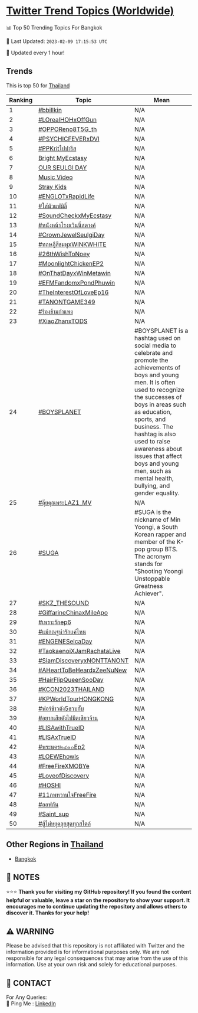 [Twitter Trend Topics (Worldwide)](https://github.com/ErcinDedeoglu/Twitter-Trend-Topics)
==========


📊 Top 50 Trending Topics For Bangkok

📆 Last Updated: `2023-02-09 17:15:53 UTC`

🔧 Updated every 1 hour!


## Trends

This is top 50 for [Thailand](</Thailand>)

| Ranking | Topic | Mean |
| ------- | ------------ | ------------ |
| 1 | [#bbillkin](http://twitter.com/search?q=%23bbillkin) | N/A |
| 2 | [#LOrealHOHxOffGun](http://twitter.com/search?q=%23LOrealHOHxOffGun) | N/A |
| 3 | [#OPPOReno8T5G_th](http://twitter.com/search?q=%23OPPOReno8T5G_th) | N/A |
| 4 | [#PSYCHICFEVERxDVI](http://twitter.com/search?q=%23PSYCHICFEVERxDVI) | N/A |
| 5 | [#PPKritไปปารีส](http://twitter.com/search?q=%23PPKrit%e0%b9%84%e0%b8%9b%e0%b8%9b%e0%b8%b2%e0%b8%a3%e0%b8%b5%e0%b8%aa) | N/A |
| 6 | [Bright MyEcstasy](http://twitter.com/search?q=Bright+MyEcstasy) | N/A |
| 7 | [OUR SEULGI DAY](http://twitter.com/search?q=OUR+SEULGI+DAY) | N/A |
| 8 | [Music Video](http://twitter.com/search?q=Music+Video) | N/A |
| 9 | [Stray Kids](http://twitter.com/search?q=Stray+Kids) | N/A |
| 10 | [#ENGLOTxRapidLife](http://twitter.com/search?q=%23ENGLOTxRapidLife) | N/A |
| 11 | [#ใส่นัวแฟมิลี่](http://twitter.com/search?q=%23%e0%b9%83%e0%b8%aa%e0%b9%88%e0%b8%99%e0%b8%b1%e0%b8%a7%e0%b9%81%e0%b8%9f%e0%b8%a1%e0%b8%b4%e0%b8%a5%e0%b8%b5%e0%b9%88) | N/A |
| 12 | [#SoundCheckxMyEcstasy](http://twitter.com/search?q=%23SoundCheckxMyEcstasy) | N/A |
| 13 | [#หนังหน้าโรงxวินนี่สตางค์](http://twitter.com/search?q=%23%e0%b8%ab%e0%b8%99%e0%b8%b1%e0%b8%87%e0%b8%ab%e0%b8%99%e0%b9%89%e0%b8%b2%e0%b9%82%e0%b8%a3%e0%b8%87x%e0%b8%a7%e0%b8%b4%e0%b8%99%e0%b8%99%e0%b8%b5%e0%b9%88%e0%b8%aa%e0%b8%95%e0%b8%b2%e0%b8%87%e0%b8%84%e0%b9%8c) | N/A |
| 14 | [#CrownJewelSeulgiDay](http://twitter.com/search?q=%23CrownJewelSeulgiDay) | N/A |
| 15 | [#ทฤษฎีสีชมพูxWINKWHITE](http://twitter.com/search?q=%23%e0%b8%97%e0%b8%a4%e0%b8%a9%e0%b8%8e%e0%b8%b5%e0%b8%aa%e0%b8%b5%e0%b8%8a%e0%b8%a1%e0%b8%9e%e0%b8%b9xWINKWHITE) | N/A |
| 16 | [#26thWishToNoey](http://twitter.com/search?q=%2326thWishToNoey) | N/A |
| 17 | [#MoonlightChickenEP2](http://twitter.com/search?q=%23MoonlightChickenEP2) | N/A |
| 18 | [#OnThatDayxWinMetawin](http://twitter.com/search?q=%23OnThatDayxWinMetawin) | N/A |
| 19 | [#EFMFandomxPondPhuwin](http://twitter.com/search?q=%23EFMFandomxPondPhuwin) | N/A |
| 20 | [#TheInterestOfLoveEp16](http://twitter.com/search?q=%23TheInterestOfLoveEp16) | N/A |
| 21 | [#TANONTGAME349](http://twitter.com/search?q=%23TANONTGAME349) | N/A |
| 22 | [#ร้องข้ามกําแพง](http://twitter.com/search?q=%23%e0%b8%a3%e0%b9%89%e0%b8%ad%e0%b8%87%e0%b8%82%e0%b9%89%e0%b8%b2%e0%b8%a1%e0%b8%81%e0%b9%8d%e0%b8%b2%e0%b9%81%e0%b8%9e%e0%b8%87) | N/A |
| 23 | [#XiaoZhanxTODS](http://twitter.com/search?q=%23XiaoZhanxTODS) | N/A |
| 24 | [#BOYSPLANET](http://twitter.com/search?q=%23BOYSPLANET) | #BOYSPLANET is a hashtag used on social media to celebrate and promote the achievements of boys and young men. It is often used to recognize the successes of boys in areas such as education, sports, and business. The hashtag is also used to raise awareness about issues that affect boys and young men, such as mental health, bullying, and gender equality. |
| 25 | [#อุ๊ยคุณพระLAZ1_MV](http://twitter.com/search?q=%23%e0%b8%ad%e0%b8%b8%e0%b9%8a%e0%b8%a2%e0%b8%84%e0%b8%b8%e0%b8%93%e0%b8%9e%e0%b8%a3%e0%b8%b0LAZ1_MV) | N/A |
| 26 | [#SUGA](http://twitter.com/search?q=%23SUGA) | #SUGA is the nickname of Min Yoongi, a South Korean rapper and member of the K-pop group BTS. The acronym stands for "Shooting Yoongi Unstoppable Greatness Achiever". |
| 27 | [#SKZ_THESOUND](http://twitter.com/search?q=%23SKZ_THESOUND) | N/A |
| 28 | [#GiffarineChinaxMileApo](http://twitter.com/search?q=%23GiffarineChinaxMileApo) | N/A |
| 29 | [#เพราะรักep6](http://twitter.com/search?q=%23%e0%b9%80%e0%b8%9e%e0%b8%a3%e0%b8%b2%e0%b8%b0%e0%b8%a3%e0%b8%b1%e0%b8%81ep6) | N/A |
| 30 | [#แม้กณฐน่ารักแค่ไหน](http://twitter.com/search?q=%23%e0%b9%81%e0%b8%a1%e0%b9%89%e0%b8%81%e0%b8%93%e0%b8%90%e0%b8%99%e0%b9%88%e0%b8%b2%e0%b8%a3%e0%b8%b1%e0%b8%81%e0%b9%81%e0%b8%84%e0%b9%88%e0%b9%84%e0%b8%ab%e0%b8%99) | N/A |
| 31 | [#ENGENESelcaDay](http://twitter.com/search?q=%23ENGENESelcaDay) | N/A |
| 32 | [#TaokaenoiXJamRachataLive](http://twitter.com/search?q=%23TaokaenoiXJamRachataLive) | N/A |
| 33 | [#SiamDiscoveryxNONTTANONT](http://twitter.com/search?q=%23SiamDiscoveryxNONTTANONT) | N/A |
| 34 | [#AHeartToBeHeardxZeeNuNew](http://twitter.com/search?q=%23AHeartToBeHeardxZeeNuNew) | N/A |
| 35 | [#HairFlipQueenSooDay](http://twitter.com/search?q=%23HairFlipQueenSooDay) | N/A |
| 36 | [#KCON2023THAILAND](http://twitter.com/search?q=%23KCON2023THAILAND) | N/A |
| 37 | [#KPWorldTourHONGKONG](http://twitter.com/search?q=%23KPWorldTourHONGKONG) | N/A |
| 38 | [#ฟอร์ข้าวตัง5ขวบกั๊บ](http://twitter.com/search?q=%23%e0%b8%9f%e0%b8%ad%e0%b8%a3%e0%b9%8c%e0%b8%82%e0%b9%89%e0%b8%b2%e0%b8%a7%e0%b8%95%e0%b8%b1%e0%b8%875%e0%b8%82%e0%b8%a7%e0%b8%9a%e0%b8%81%e0%b8%b1%e0%b9%8a%e0%b8%9a) | N/A |
| 39 | [#อยากเสียตังไปมีตเซียวจ้าน](http://twitter.com/search?q=%23%e0%b8%ad%e0%b8%a2%e0%b8%b2%e0%b8%81%e0%b9%80%e0%b8%aa%e0%b8%b5%e0%b8%a2%e0%b8%95%e0%b8%b1%e0%b8%87%e0%b9%84%e0%b8%9b%e0%b8%a1%e0%b8%b5%e0%b8%95%e0%b9%80%e0%b8%8b%e0%b8%b5%e0%b8%a2%e0%b8%a7%e0%b8%88%e0%b9%89%e0%b8%b2%e0%b8%99) | N/A |
| 40 | [#LISAwithTrueID](http://twitter.com/search?q=%23LISAwithTrueID) | N/A |
| 41 | [#LISAxTrueID](http://twitter.com/search?q=%23LISAxTrueID) | N/A |
| 42 | [#พระนคร๒๔๑๐Ep2](http://twitter.com/search?q=%23%e0%b8%9e%e0%b8%a3%e0%b8%b0%e0%b8%99%e0%b8%84%e0%b8%a3%e0%b9%92%e0%b9%94%e0%b9%91%e0%b9%90Ep2) | N/A |
| 43 | [#LOEWEhowls](http://twitter.com/search?q=%23LOEWEhowls) | N/A |
| 44 | [#FreeFireXMOBYe](http://twitter.com/search?q=%23FreeFireXMOBYe) | N/A |
| 45 | [#LoveofDiscovery](http://twitter.com/search?q=%23LoveofDiscovery) | N/A |
| 46 | [#HOSHI](http://twitter.com/search?q=%23HOSHI) | N/A |
| 47 | [#11กพหวานใจFreeFire](http://twitter.com/search?q=%2311%e0%b8%81%e0%b8%9e%e0%b8%ab%e0%b8%a7%e0%b8%b2%e0%b8%99%e0%b9%83%e0%b8%88FreeFire) | N/A |
| 48 | [#ออฟกัน](http://twitter.com/search?q=%23%e0%b8%ad%e0%b8%ad%e0%b8%9f%e0%b8%81%e0%b8%b1%e0%b8%99) | N/A |
| 49 | [#Saint_sup](http://twitter.com/search?q=%23Saint_sup) | N/A |
| 50 | [#สู้ไม่หยุดลุยสุดทุกสไตล์](http://twitter.com/search?q=%23%e0%b8%aa%e0%b8%b9%e0%b9%89%e0%b9%84%e0%b8%a1%e0%b9%88%e0%b8%ab%e0%b8%a2%e0%b8%b8%e0%b8%94%e0%b8%a5%e0%b8%b8%e0%b8%a2%e0%b8%aa%e0%b8%b8%e0%b8%94%e0%b8%97%e0%b8%b8%e0%b8%81%e0%b8%aa%e0%b9%84%e0%b8%95%e0%b8%a5%e0%b9%8c) | N/A |



## Other Regions in [Thailand](</Thailand>)

* [Bangkok](</Thailand/Bangkok.md>)



## 📝 NOTES

⭐⭐⭐ **Thank you for visiting my GitHub repository! If you found the content helpful or valuable, leave a star on the repository to show your support. It encourages me to continue updating the repository and allows others to discover it. Thanks for your help!**


## ⚠️ WARNING

Please be advised that this repository is not affiliated with Twitter and the information provided is for informational purposes only. We are not responsible for any legal consequences that may arise from the use of this information. Use at your own risk and solely for educational purposes.


## 📨 CONTACT

 For Any Queries:  
            🏓 Ping Me : [LinkedIn](https://www.linkedin.com/in/ercindedeoglu/)
